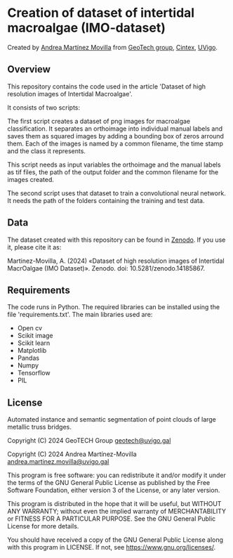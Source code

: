 # Creation of dataset of intertidal macroalgae (IMO-dataset)
Created by [Andrea Martínez Movilla](https://orcid.org/0000-0002-6114-9074) from [GeoTech group](https://geotech.webs.uvigo.es/en/), [Cintex](https://cintecx.uvigo.es/gl/), [UVigo](https://www.uvigo.gal/). 

## Overview
This repository contains the code used in the article 'Dataset of high resolution images of Intertidal Macroalgae'. 

It consists of two scripts:  

The first script creates a dataset of png images for macroalgae classification. It separates an orthoimage into individual manual labels and saves them as squared images by adding a bounding box of zeros arround them. Each of the images is named by a common filename, the time stamp and the class it represents. 

This script needs as input variables the orthoimage and the manual labels as tif files, the path of the output folder and the common filename for the images created. 

The second script uses that dataset to train a convolutional neural network. It needs the path of the folders containing the training and test data. 

## Data
The dataset created with this repository can be found in [Zenodo](https://zenodo.org/records/14185867). If you use it, please cite it as: 

 Martinez-Movilla, A. (2024) «Dataset of high resolution images of Intertidal MacrOalgae (IMO Dataset)». Zenodo. doi: 10.5281/zenodo.14185867.
## Requirements
The code runs in Python. The required libraries can be installed using the file 'requirements.txt'. The main libraries used are:

- Open cv
- Scikit image
- Scikit learn
- Matplotlib
- Pandas
- Numpy
- Tensorflow
- PIL

## License 

Automated instance and semantic segmentation of point clouds of large metallic truss bridges.

Copyright (C) 2024 GeoTECH Group geotech@uvigo.gal

Copyright (C) 2024 Andrea Martínez-Movilla andrea.martinez.movilla@uvigo.gal


This program is free software: you can redistribute it and/or modify it under the terms of the GNU General Public License as published by the Free Software Foundation, either version 3 of the License, or any later version.

This program is distributed in the hope that it will be useful, but WITHOUT ANY WARRANTY; without even the implied warranty of MERCHANTABILITY or FITNESS FOR A PARTICULAR PURPOSE. See the GNU General Public License for more details.

You should have received a copy of the GNU General Public License along with this program in LICENSE. If not, see https://www.gnu.org/licenses/.
